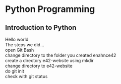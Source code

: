 # Python Programming

## Introduction to Python
Hello world  
The steps we did...  
open Git Bash  
change directory to the folder you created enahnce42  
create a directory e42-website using mkdir  
change directory to e42-website  
do git init  
check with git status